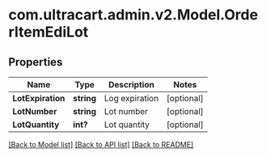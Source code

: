 # com.ultracart.admin.v2.Model.OrderItemEdiLot
## Properties

Name | Type | Description | Notes
------------ | ------------- | ------------- | -------------
**LotExpiration** | **string** | Log expiration | [optional] 
**LotNumber** | **string** | Lot number | [optional] 
**LotQuantity** | **int?** | Lot quantity | [optional] 


[[Back to Model list]](../README.md#documentation-for-models) [[Back to API list]](../README.md#documentation-for-api-endpoints) [[Back to README]](../README.md)

